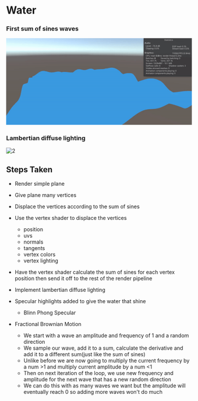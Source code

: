 # Water

### First sum of sines waves
![1](images/water1.gif)
### Lambertian diffuse lighting
![2](images/water2.gif)
 
## Steps Taken

- Render simple plane

- Give plane many vertices

- Displace the vertices according to the sum of sines

- Use the vertex shader to displace the vertices
  - position
  - uvs
  - normals
  - tangents
  - vertex colors
  - vertex lighting

- Have the vertex shader calculate the sum of sines for each vertex position then send it off to the rest of the render pipeline

- Implement lambertian diffuse lighting

- Specular highlights added to give the water that shine
  - Blinn Phong Specular

- Fractional Brownian Motion
  - We start with a wave an amplitude and frequency of 1 and a random direction
  - We sample our wave, add it to a sum, calculate the derivative and add it to a different sum(just like the sum of sines)
  - Unlike before we are now going to multiply the current frequency by a num >1 and multiply current amplitude by a num <1
  - Then on next iteration of the loop, we use new frequency and amplitude for the next wave that has a new random direction
  - We can do this with as many waves we want but the amplitude will eventually reach 0 so adding more waves won't do much